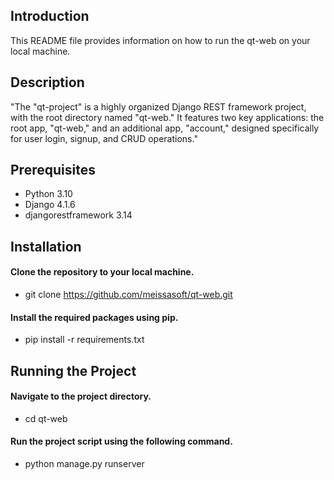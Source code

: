 ## Introduction

This README file provides information on how to run the qt-web on your local machine.

## Description 

"The "qt-project" is a highly organized Django REST framework project, with the root directory named "qt-web." It features two key applications: the root app, "qt-web," and an additional app, "account," designed specifically for user login, signup, and CRUD operations." 
## Prerequisites

* Python 3.10
* Django 4.1.6
* djangorestframework 3.14

## Installation

#### Clone the repository to your local machine.

* git clone https://github.com/meissasoft/qt-web.git

#### Install the required packages using pip.

* pip install -r requirements.txt

## Running the Project

#### Navigate to the project directory.

* cd qt-web

#### Run the project script using the following command.

* python manage.py runserver

<!-- Security scan triggered at 2025-09-01 23:41:49 -->

<!-- Security scan triggered at 2025-09-02 04:15:26 -->